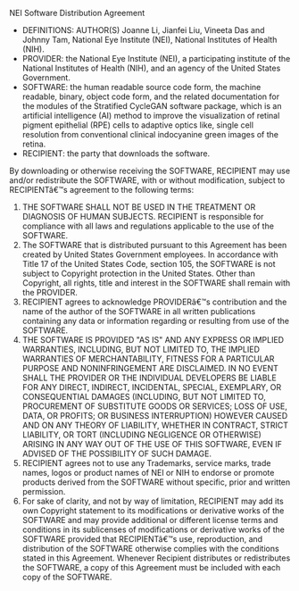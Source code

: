 NEI Software Distribution Agreement

- DEFINITIONS: AUTHOR(S) Joanne Li, Jianfei Liu, Vineeta Das and Johnny Tam, National Eye Institute (NEI), National Institutes of Health (NIH).
- PROVIDER: the National Eye Institute (NEI), a participating institute of the National Institutes of Health (NIH), and an agency of the United States Government.
- SOFTWARE: the human readable source code form, the machine readable, binary, object code form, and the related documentation for the modules of the Stratified CycleGAN  software package, which is an artificial intelligence (AI) method to improve the visualization of retinal pigment epithelial (RPE) cells to adaptive optics like, single cell resolution from conventional clinical indocyanine green images of the retina.
- RECIPIENT: the party that downloads the software.

By downloading or otherwise receiving the SOFTWARE, RECIPIENT may use and/or redistribute the SOFTWARE, with or without modification, subject to RECIPIENTâ€™s agreement to the following terms:

1.	THE SOFTWARE SHALL NOT BE USED IN THE TREATMENT OR DIAGNOSIS OF HUMAN SUBJECTS. RECIPIENT is responsible for compliance with all laws and regulations applicable to the use of the SOFTWARE.
2.	The SOFTWARE that is distributed pursuant to this Agreement has been created by United States Government employees. In accordance with Title 17 of the United States Code, section 105, the SOFTWARE is not subject to Copyright protection in the United States. Other than Copyright, all rights, title and interest in the SOFTWARE shall remain with the PROVIDER.
3.	RECIPIENT agrees to acknowledge PROVIDERâ€™s contribution and the name of the author of the SOFTWARE in all written publications containing any data or information regarding or resulting from use of the SOFTWARE.
4.	THE SOFTWARE IS PROVIDED "AS IS" AND ANY EXPRESS OR IMPLIED WARRANTIES, INCLUDING, BUT NOT LIMITED TO, THE IMPLIED WARRANTIES OF MERCHANTABILITY, FITNESS FOR A PARTICULAR PURPOSE AND NONINFRINGEMENT ARE DISCLAIMED. IN NO EVENT SHALL THE PROVIDER OR THE INDIVIDUAL DEVELOPERS BE LIABLE FOR ANY DIRECT, INDIRECT, INCIDENTAL, SPECIAL, EXEMPLARY, OR CONSEQUENTIAL DAMAGES (INCLUDING, BUT NOT LIMITED TO, PROCUREMENT OF SUBSTITUTE GOODS OR SERVICES; LOSS OF USE, DATA, OR PROFITS; OR BUSINESS INTERRUPTION) HOWEVER CAUSED AND ON ANY THEORY OF LIABILITY, WHETHER IN CONTRACT, STRICT LIABILITY, OR TORT (INCLUDING NEGLIGENCE OR OTHERWISE) ARISING IN ANY WAY OUT OF THE USE OF THIS SOFTWARE, EVEN IF ADVISED OF THE POSSIBILITY OF SUCH DAMAGE.
5.	RECIPIENT agrees not to use any Trademarks, service marks, trade names, logos or product names of NEI or NIH to endorse or promote products derived from the SOFTWARE without specific, prior and written permission.
6.	For sake of clarity, and not by way of limitation, RECIPIENT may add its own Copyright statement to its modifications or derivative works of the SOFTWARE and may provide additional or different license terms and conditions in its sublicenses of modifications or derivative works of the SOFTWARE provided that RECIPIENTâ€™s use, reproduction, and distribution of the SOFTWARE otherwise complies with the conditions stated in this Agreement. Whenever Recipient distributes or redistributes the SOFTWARE, a copy of this Agreement must be included with each copy of the SOFTWARE.